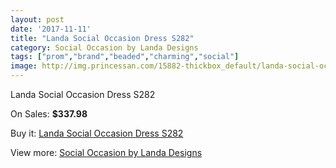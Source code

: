 ```yaml
---
layout: post
date: '2017-11-11'
title: "Landa Social Occasion Dress S282"
category: Social Occasion by Landa Designs
tags: ["prom","brand","beaded","charming","social"]
image: http://img.princessan.com/15882-thickbox_default/landa-social-occasion-dress-s282.jpg
---
```

Landa Social Occasion Dress S282

On Sales: **$337.98**
<a href="https://www.princessan.com/en/social-occasion-by-landa-designs/7431-landa-social-occasion-dress-s282.html"><amp-img layout="responsive" width="600" height="600" src="//img.princessan.com/15882-thickbox_default/landa-social-occasion-dress-s282.jpg" alt="Landa Social Occasion Dress S282 0" /></a>

Buy it: [Landa Social Occasion Dress S282](https://www.princessan.com/en/social-occasion-by-landa-designs/7431-landa-social-occasion-dress-s282.html "Landa Social Occasion Dress S282")

View more: [Social Occasion by Landa Designs](https://www.princessan.com/en/59-social-occasion-by-landa-designs "Social Occasion by Landa Designs")